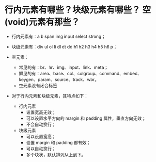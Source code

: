 # 行内元素有哪些？块级元素有哪些？ 空(void)元素有那些？

- 行内元素有：a b span img input select strong；
- 块级元素有：div ul ol li dl dt dd h1 h2 h3 h4 h5 h6 p；

- 空元素：
    - 常见的有：br、hr、img、input、link、meta；
    - 鲜见的有：area、base、col、colgroup、command、embed、keygen、param、source、track、wbr。
    - 空元素没有闭合标签

- 对于行内元素和块级元素，其特点如下：
    - 行内元素
        - 设置宽高无效；
        - 可以设置水平方向的 margin 和 padding 属性，垂直方向无效；
        - 不会自动换行；
    - 块级元素
        - 可以设置宽高；
        - 设置 margin 和 padding 都有效；
        - 可以自动换行；
        - 多个块状，默认排列从上到下。